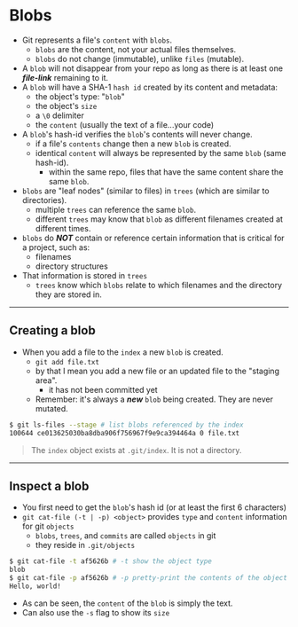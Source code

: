 # Blobs

- Git represents a file's `content` with `blobs`.
  - `blobs` are the content, not your actual files themselves.
  - `blobs` do not change (immutable), unlike `files` (mutable).
- A `blob` will not disappear from your repo as long as there is at least one **_file-link_** remaining to it.
- A `blob` will have a SHA-1 `hash id` created by its content and metadata:
  - the object's type: "`blob`"
  - the object's `size`
  - a `\0` delimiter
  - the `content` (usually the text of a file...your code)
- A `blob`'s hash-id verifies the `blob`'s contents will never change.
  - if a file's `contents` change then a new `blob` is created.
  - identical `content` will always be represented by the same `blob` (same hash-id).
    - within the same repo, files that have the same content share the same `blob`.
- `blobs` are "leaf nodes" (similar to files) in `trees` (which are similar to directories).
  - multiple `trees` can reference the same `blob`.
  - different `trees` may know that `blob` as different filenames created at different times.
- `blobs` do **_NOT_** contain or reference certain information that is critical for a project, such as:
  - filenames
  - directory structures
- That information is stored in `trees`
  - `trees` know which `blobs` relate to which filenames and the directory they are stored in.

---

## Creating a blob

- When you add a file to the `index` a new `blob` is created.
  - `git add file.txt`
  - by that I mean you add a new file or an updated file to the "staging area".
    - it has not been committed yet
  - Remember: it's always a **_new_** `blob` being created. They are never mutated.

```sh
$ git ls-files --stage # list blobs referenced by the index
100644 ce013625030ba8dba906f756967f9e9ca394464a 0 file.txt
```

> The `index` object exists at `.git/index`. It is not a directory.

---

## Inspect a blob

- You first need to get the `blob`'s hash id (or at least the first 6 characters)
- `git cat-file (-t | -p) <object>` provides `type` and `content` information for git `objects`
  - `blobs`, `trees`, and `commits` are called `objects` in git
  - they reside in `.git/objects`

```sh
$ git cat-file -t af5626b # -t show the object type
blob
$ git cat-file -p af5626b # -p pretty-print the contents of the object
Hello, world!
```

- As can be seen, the `content` of the `blob` is simply the text.
- Can also use the `-s` flag to show its `size`
